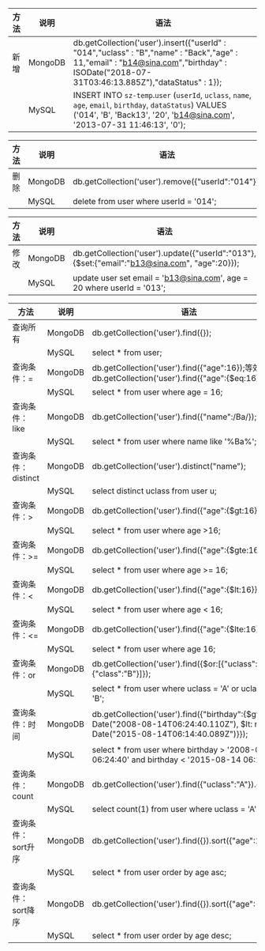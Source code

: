 | 方法 | 说明    | 语法                                                         |
| ---- | ------- | ------------------------------------------------------------ |
| 新增 | MongoDB | db.getCollection('user').insert({"userId" : "014","uclass" : "B","name" : "Back","age" : 11,"email" : "b14@sina.com","birthday" : ISODate("2018-07-31T03:46:13.885Z"),"dataStatus" : 1}); |
|      | MySQL   | INSERT INTO `sz-temp`.`user` (`userId`, `uclass`, `name`, `age`, `email`, `birthday`, `dataStatus`) VALUES ('014', 'B', 'Back13', '20', 'b14@sina.com', '2013-07-31 11:46:13', '0'); |

| 方法 | 说明    | 语法                                               |
| ---- | ------- | -------------------------------------------------- |
| 删除 | MongoDB | db.getCollection('user').remove({"userId":"014"}); |
|      | MySQL   | delete from user where userId = '014';             |

| 方法 | 说明    | 语法                                                         |
| ---- | ------- | ------------------------------------------------------------ |
| 修改 | MongoDB | db.getCollection('user').update({"userId":"013"}, {$set:{"email":"b13@sina.com", "age":20}}); |
|      | MySQL   | update user set email = 'b13@sina.com', age = 20 where userId = '013'; |

| 方法               | 说明    | 语法                                                         |
| ------------------ | ------- | ------------------------------------------------------------ |
| 查询所有           | MongoDB | db.getCollection('user').find({});                           |
|                    | MySQL   | select * from user;                                          |
| 查询条件：=        | MongoDB | db.getCollection('user').find({"age":16});等效于db.getCollection('user').find({"age":{$eq:16}}); |
|                    | MySQL   | select * from user where age = 16;                           |
| 查询条件：like     | MongoDB | db.getCollection('user').find({"name":/Ba/});                |
|                    | MySQL   | select * from user where name like '%Ba%';                   |
| 查询条件：distinct | MongoDB | db.getCollection('user').distinct("name");                   |
|                    | MySQL   | select distinct uclass from user u;                          |
| 查询条件：>        | MongoDB | db.getCollection('user').find({"age":{$gt:16}});             |
|                    | MySQL   | select * from user where age >16;                            |
| 查询条件：>=       | MongoDB | db.getCollection('user').find({"age":{$gte:16}});            |
|                    | MySQL   | select * from user where age >= 16;                          |
| 查询条件：<        | MongoDB | db.getCollection('user').find({"age":{$lt:16}});             |
|                    | MySQL   | select * from user where age < 16;                           |
| 查询条件：<=       | MongoDB | db.getCollection('user').find({"age":{$lte:16}});            |
|                    | MySQL   | select * from user where age 16;                             |
| 查询条件：or       | MongoDB | db.getCollection('user').find({$or:[{"uclass":"A"},{"class":"B"}]}); |
|                    | MySQL   | select * from user where uclass = 'A' or uclass = 'B';       |
| 查询条件：时间     | MongoDB | db.getCollection('user').find({"birthday":{$gt: new Date("2008-08-14T06:24:40.110Z"), $lt: new Date("2015-08-14T06:14:40.089Z")}}); |
|                    | MySQL   | select * from user where birthday > '2008-08-14 06:24:40' and birthday < '2015-08-14 06:14:40'; |
| 查询条件：count    | MongoDB | db.getCollection('user').find({"uclass":"A"}).count();       |
|                    | MySQL   | select count(1) from user where uclass = 'A';                |
| 查询条件：sort升序 | MongoDB | db.getCollection('user').find({}).sort({"age":1});           |
|                    | MySQL   | select * from user order by age asc;                         |
| 查询条件：sort降序 | MongoDB | db.getCollection('user').find({}).sort({"age":-1});          |
|                    | MySQL   | select * from user order by age desc;                        |